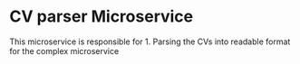 # CV parser Microservice
This microservice is responsible for 
    1. Parsing the CVs into readable format for the complex microservice

